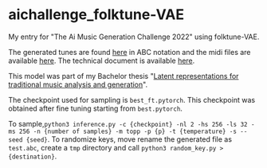 # aichallenge_folktune-VAE
My entry for "The Ai Music Generation Challenge 2022" using folktune-VAE.

The generated tunes are found [here](tunes.abc) in ABC notation and the midi files are available [here](midis.tar.xz).
The technical document is available [here](The_Ai_Music_Generation_Challenge_2022_-_Technical_Document.pdf).

This model was part of my Bachelor thesis "[Latent representations for traditional music analysis and generation](https://github.com/amerotz/latent-representations-for-traditional-music-analysis-and-generation)".

The checkpoint used for sampling is `best_ft.pytorch`. This checkpoint was obtained after fine tuning starting from `best.pytorch`.

To sample,`python3 inference.py -c {checkpoint} -nl 2 -hs 256 -ls 32 -ms 256 -n {number of samples} -m topp -p {p} -t {temperature} -s --seed {seed}`.
To randomize keys, move rename the generated file as `test.abc`, create a `tmp` directory and call `python3 random_key.py > {destination}`.
